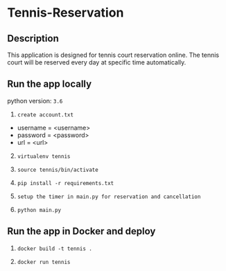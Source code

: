 # Tennis-Reservation
## Description
This application is designed for tennis court reservation online.  The tennis court will be reserved every day at specific time automatically.

## Run the app locally
python version: `3.6`

1. `create account.txt`

  - username = \<username\>
  - password = \<password\>
  - url = \<url\>

2. `virtualenv tennis`

3. `source tennis/bin/activate`

4. `pip install -r requirements.txt`

5. `setup the timer in main.py for reservation and cancellation`

6. `python main.py`

## Run the app in Docker and deploy

1. `docker build -t tennis .`

2. `docker run tennis`

